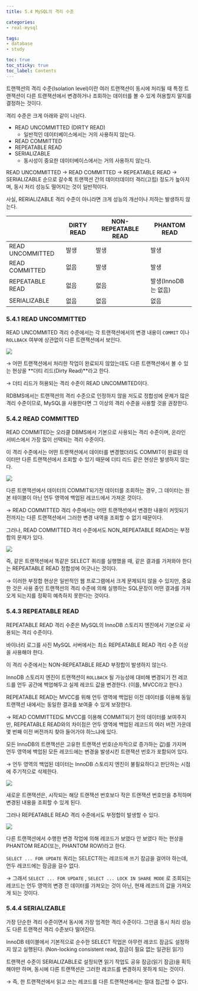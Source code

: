 ```yaml
---
title: 5.4 MySQL의 격리 수준

categories:
- real-mysql

tags:
- database
- study

toc: true
toc_sticky: true
toc_label: Contents
---
```


트랜잭션의 격리 수준(Isolation level)이란 여러 트랜잭션이 동시에 처리될 때 특정 트랜잭션이 다른 트랜잭션에서 변경하거나 조회하는 데이터를 볼 수 있게 허용할지 말지를 결정하는 것이다.

격리 수준은 크게 아래와 같이 나뉜다.

* READ UNCOMMITTED (DIRTY READ)
	* 일반적인 데이터베이스에서는 거의 사용하지 않는다.
* READ COMMITTED
* REPEATABLE READ
* SERIALIZABLE
	* 동시성이 중요한 데이터베이스에서는 거의 사용하지 않는다.

READ UNCOMMITTED → READ COMMITTED → REPEATABLE READ → SERIALIZABLE 순으로 갈수록 트랜잭션 간의 데이터데이터 격리(고립) 정도가 높아지며, 동시 처리 성능도 떨어지는 것이 일반적이다.

사실, RERIALIZABLE 격리 수준이 아니라면 크게 성능의 개선이나 저하는 발생하지 않는다.

|                  | DIRTY READ | NON-REPEATABLE READ | PHANTOM READ   |
| ---------------- | ---------- | ------------------- | -------------- |
| READ UNCOMMITTED | 발생         | 발생                  | 발생             |
| READ COMMITTED   | 없음         | 발생                  | 발생             |
| REPEATABLE READ  | 없음         | 없음                  | 발생(InnoDB는 없음) |
| SERIALIZABLE     | 없음         | 없음                  | 없음             |

### 5.4.1 READ UNCOMMITTED

READ UNCOMMITED 격리 수준에서는 각 트랜잭션에서의 변경 내용이 `COMMIT` 이나 `ROLLBACK` 여부에 상관없이 다른 트랜잭션에서 보인다.

![](https://i.imgur.com/gfA0FvT.png)

→ 어떤 트랜잭션에서 처리한 작업이 완료되지 않았는데도 다른 트랜잭션에서 볼 수 있는 현상을 **더티 리드(Dirty Read)**라고 한다.

→ 더티 리드가 허용되는 격리 수준이 READ UNCOMMITED이다.

RDBMS에서는 트랜잭션의 격리 수준으로 인정하지 않을 저도로 정합성에 문제가 많은 격리 수준이므로, MySQL을 사용한다면 그 이상의 격리 수준을 사용할 것을 권장한다.

### 5.4.2 READ COMMITTED

READ COMMITED는 오라클 DBMS에서 기본으로 사용되는 격리 수준이며, 온라인 서비스에서 가장 많이 선택되는 격리 수준이다.

이 격리 수준에서는 어떤 트랜잭션에서 데이터를 변경했더라도 COMMIT이 완료된 데이터만 다른 트랜잭션에서 조회할 수 있기 때문에 더티 리드 같은 현상은 발생하지 않는다.

![](https://i.imgur.com/9E4xRnB.png)

다른 트랜잭션에서 데이터의 COMMIT되기전 데이터를 조회하는 경우, 그 데이터는 원본 테이블이 아닌 언두 영역에 백업된 레코드에서 가져온 것이다.

→ READ COMMITTED 격리 수준에서는 어떤 트랜잭션에서 변경한 내용이 커밋되기 전까지는 다른 트랜잭션에서 그러한 변경 내역을 조회할 수 없기 때문이다.

그러나, READ COMMITTED 격리 수준에서도 NON\_REPEATABLE READ라는 부정합의 문제가 있다.

![](https://i.imgur.com/7eEQceF.png)

즉, 같은 트랜잭션에서 똑같은 SELECT 쿼리를 실행했을 때, 같은 결과를 가져와야 한다는 REPEATABLE READ 정합성에 어긋나는 것이다.

→ 이러한 부정합 현상은 일반적인 웹 프로그램에서 크게 문제되지 않을 수 있지만, 중요한 것은 사용 중인 트랜잭션의 격리 수준에 의해 실행하는 SQL문장이 어떤 결과를 가져오게 되는지를 정확히 예측하지 못한다는 것이다.

### 5.4.3 REPEATABLE READ

REPEATABLE READ 격리 수준은 MySQL의 InnoDB 스토리지 엔진에서 기본으로 사용되는 격리 수준이다.

바이너리 로그를 사진 MySQL 서버에서는 최소 REPEATABLE READ 격리 수준 이상을 사용해야 한다.

이 격리 수준에서는 NON-REPEATABLE READ 부정합이 발생하지 않는다.

InnoDB 스토리지 엔진이 트랜잭션이 `ROLLBACK` 될 가능성에 대비해 변경되기 전 레코드를 언두 공간에 백업해두고 실제 레코드 값을 변경한다. (이를, MVCC라고 한다.)

REPEATABLE READ는 MVCC를 위해 언두 영역에 백업된 이전 데이터를 이용해 동일 트랜잭션 내에서는 동일한 결과를 보여줄 수 있게 보장한다.

→ READ COMMITTED도 MVCC를 이용해 COMMIT되기 전의 데이터를 보여주지만, REPEATABLE READ와의 차이점은 언두 영역에 백업된 레코드의 여러 버전 가운데 몇 번째 이전 버전까지 찾아 들어가야 하느냐에 있다.

모든 InnoDB의 트랜잭션은 고유한 트랜잭션 번호(순차적으로 증가하는 값)를 가지며 언두 영역에 백업된 모든 레코드에는 변경을 발생시킨 트랜잭션 번호가 포함되어 있다.

→ 언두 영역의 백업된 데이터는 InnoDB 스토리지 엔진이 불필요하다고 판단하는 시점에 주기적으로 삭제한다.

![](https://i.imgur.com/VrQCbLk.png)

새로운 트랜잭션은, 시작되는 해당 트랜잭션 번호보다 작은 트랜잭션 번호만을 추적하며 변경된 내용을 조회할 수 있게 된다.

그러나 REPEATABLE READ 격리 수준에서도 부정합이 발생할 수 있다.

![](https://i.imgur.com/rXeDHdw.png)

다른 트랜잭션에서 수행한 변경 작업에 의해 레코드가 보였다 안 보였다 하는 현상을 PHANTOM READ(또는, PHANTOM ROW)라고 한다.

`SELECT ... FOR UPDATE` 쿼리는 SELECT하는 레코드에 쓰기 잠금을 걸어야 하는데, 언두 레코드에는 잠금을 걸수 없다.

→ 그래서 `SELECT ... FOR UPDATE` , `SELECT ... LOCK IN SHARE MODE` 로 조회되는 레코드는 언두 영역의 변경 전 데이터를 가져오는 것이 아닌, 현재 레코드의 값을 가져오게 되는 것이다.

### 5.4.4 SERIALIZABLE

가장 단순한 격리 수준이면서 동시에 가장 엄격한 격리 수준이다. 그만큼 동시 처리 성능도 다른 트랜잭션 격리 수준보다 떨어진다.

InnoDB 테이블에서 기본적으로 순수한 SELECT 작업은 아무런 레코드 잠금도 설정하지 않고 실행된다. (Non-locking consistent read, 잠금이 필요 없는 일관된 읽기)

트랜잭션 수준이 SERIALIZABLE로 설정되면 읽기 작업도 공유 잠금(읽기 잠금)을 획득해야만 하며, 동시에 다른 트랜잭션은 그러한 레코드를 변경하지 못하게 되는 것이다.

→ 즉, 한 트랜잭션에서 읽고 쓰는 레코드를 다른 트랜잭션에서는 절대 접근할 수 없다.